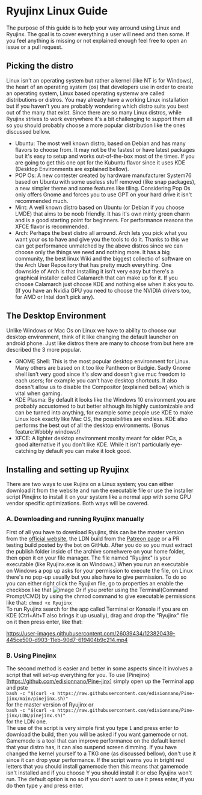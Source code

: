 # Ryujinx Linux Guide
The purpose of this guide is to help your way arround using Linux and Ryujinx. The goal is to cover everything a user will need and then some. If you feel anything is missing or not explained enough feel free to open an issue or a pull request.

## Picking the distro
Linux isn't an operating system but rather a kernel (like NT is for Windows), the heart of an operating system (os) that developers use in order to create an operating system, Linux based operating systemw are called distributions or distros.
You may already have a working Linux installation but if you haven't you are probably wondering which distro suits you best out of the many that exist.
Since there are so many Linux distros, while Ryujinx strives to work everywhere it's a bit challenging to support them all so you should probably choose a more popular distribution like the ones discussed bellow.<br>
* Ubuntu: The most well known distro, based on Debian and has many flavors to choose from. It may not be the fastest or have latest packages but it's easy to setup and works out-of-the-box most of the times. If you are going to get this one opt for the Kubuntu flavor since it uses KDE (Desktop Environments are explained bellow).
* POP Os: A new contester created by hardware manufacturer System76 based on Ubuntu with some useless stuff removed (like snap packages), a new simpler theme and some features like tiling. Considering Pop Os only offers Gnome and forces you to use GPT on your hard drive it isn't recommended much.
* Mint: A well known distro based on Ubuntu (or Debian if you choose LMDE) that aims to be noob friendly. It has it's own minty green charm and is a good starting point for beginners. For performance reasons the XFCE flavor is recommended.
* Arch: Perhaps the best distro all arround. Arch lets you pick what you want your os to have and give you the tools to do it. Thanks to this we can get performance unmatched by the above distros since we can choose only the things we need and nothing more. It has a big community, the best linux Wiki and the biggest collectio of software on the Arch User Repository that has pretty much everything. One downside of Arch is that installing it isn't very easy but there's a graphical installer called Calamarch that can make up for it. If you choose Calamarch just choose KDE and nothing else when it aks you to. (If you have an Nvidia GPU you need to choose the NVIDIA drivers too, for AMD or Intel don't pick any).

## The Desktop Environment
Unlike Windows or Mac Os on Linux we have to ability to choose our desktop environment, think of it like changing the default launcher on android phone. Just like distros there are many to choose from but here are described the 3 more popular.<br>
* GNOME Shell: This is the most popular desktop environment for Linux. Many others are based on it too like Pantheon or Budgie. Sadly Gnome shell isn't very good since it's slow and doesn't give muc freedom to each users; for example you can't have desktop shortcuts. It also doesn't allow us to disable the Compositor (explained bellow) which is vital when gaming.
* KDE Plasma: By default it looks like the Windows 10 environment you are probably accustomed to but better although its highly customizable and can be turned into anything, for example some people use KDE to make Linux look exactly like Mac OS, the possibilities are endless. KDE also performs the best out of all the desktop environments. (Bonus feature:Wobbly windows!)
* XFCE: A lighter desktop environment moslty meant for older PCs, a good alternative if you don't like KDE. While it isn't particularly eye-catching by default you can make it look good.

## Installing and setting up Ryujinx
There are two ways to use Rujinx on a Linux system; you can either download it from the website and run the executable file or use the installer script Pinejinx to install it on your system like a normal app with some GPU vendor specific optimizations. Both ways will be covered.

### A. Downloading and running Ryujinx manually
First of all you have to download Ryujinx, this can be the master version from the [official website](https://ryujinx.org/download/), the LDN build from the [Patreon page](https://www.patreon.com/posts/introducing-ldn2-45268370) or a PR testing build posted by the bot on GitHub. After you do so you must extract the publish folder inside of the archive somehwere on your home folder, then open it on your file manager. The file named "Ryujinx" is your executable (like Ryujinx.exe is on Windows.) When you run an executable on Windows a pop up asks for your permission to execute the file, on Linux there's no pop-up usually but you also have to give permission. To do so you can either right click the Ryujixn file, go to properties an enable the checkbox like that
![image](https://user-images.githubusercontent.com/26039434/123709347-99521a00-d875-11eb-8ec5-864e728b86a3.png)
Or if you prefer using the Terminal(Command Prompt/CMD) by using the chmod command to give executable permissions like that: `chmod +x Ryujinx`<br>
To run Ryujinx search for the app called Terminal or Konsole if you are on KDE (Ctrl+Alt+T also brings it up usually), drag and drop the "Ryujinx" file on it then press enter, like that:

https://user-images.githubusercontent.com/26039434/123820439-445ce500-d903-11eb-90d7-619404b9c214.mp4

### B. Using Pinejinx
The second method is easier and better in some aspects since it involves a script that will set-up everything for you. To use (Pinejinx)[https://github.com/edisionnano/Pine-jinx] simply open up the Terminal app and pste<br>
`bash -c "$(curl -s https://raw.githubusercontent.com/edisionnano/Pine-jinx/main/pinejinx.sh)"`<br>
for the master version of Ryujinx or<br>
` bash -c "$(curl -s https://raw.githubusercontent.com/edisionnano/Pine-jinx/LDN/pinejinx.sh)" `<br>
for the LDN one.<br>
The use of the script is very simple first you type `1` and press enter to download the build, then you will be asked if you want gamemode or not. Gamemode is a tool that can improve performance on the default kernel that your distro has, it can also suspend screen dimming. If you have changed the kernel yourself to a TKG one (as discussed bellow), don't use it since it can drop your performance. If the script warns you in bright red letters that you should install gamemode then this means that gamemode isn't installed and if you choose Y you should install it or else Ryujinx won't run. The default option is no so if you don't want to use it press enter, if you do then type `y` and press enter.
